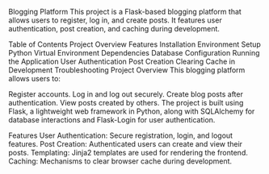 Blogging Platform
This project is a Flask-based blogging platform that allows users to register, log in, and create posts. It features user authentication, post creation, and caching during development.

Table of Contents
Project Overview
Features
Installation
Environment Setup
Python
Virtual Environment
Dependencies
Database Configuration
Running the Application
User Authentication
Post Creation
Clearing Cache in Development
Troubleshooting
Project Overview
This blogging platform allows users to:

Register accounts.
Log in and log out securely.
Create blog posts after authentication.
View posts created by others.
The project is built using Flask, a lightweight web framework in Python, along with SQLAlchemy for database interactions and Flask-Login for user authentication.

Features
User Authentication: Secure registration, login, and logout features.
Post Creation: Authenticated users can create and view their posts.
Templating: Jinja2 templates are used for rendering the frontend.
Caching: Mechanisms to clear browser cache during development.
